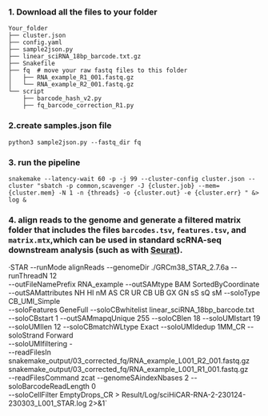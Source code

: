 ### 1. Download all the files to your folder
```
Your_folder
├── cluster.json
├── config.yaml
├── sample2json.py
├── linear_sciRNA_18bp_barcode.txt.gz
├── Snakefile
├── fq  # move your raw fastq files to this folder
│   ├── RNA_example_R1_001.fastq.gz
│   └── RNA_example_R2_001.fastq.gz
└── script
    ├── barcode_hash_v2.py
    ├── fq_barcode_correction_R1.py
```

### 2.create samples.json file

`python3 sample2json.py --fastq_dir fq`

### 3. run the pipeline

`snakemake --latency-wait 60 -p -j 99 --cluster-config cluster.json --cluster "sbatch -p common,scavenger -J {cluster.job} --mem={cluster.mem} -N 1 -n {threads} -o {cluster.out} -e {cluster.err} " &> log &`

### 4. align reads to the genome and generate a filtered matrix folder that includes the files `barcodes.tsv`, `features.tsv`, and `matrix.mtx`,which can be used in standard scRNA-seq downstream analysis (such as with [Seurat](https://satijalab.org/seurat/articles/pbmc3k_tutorial)).

·STAR --runMode alignReads --genomeDir ./GRCm38_STAR_2.7.6a --runThreadN 12 \
--outFileNamePrefix RNA_example --outSAMtype BAM SortedByCoordinate \
--outSAMattributes NH HI nM AS CR UR CB UB GX GN sS sQ sM --soloType CB_UMI_Simple \
--soloFeatures GeneFull --soloCBwhitelist linear_sciRNA_18bp_barcode.txt \
--soloCBstart 1 --outSAMmapqUnique 255 --soloCBlen 18 --soloUMIstart 19 \
--soloUMIlen 12 --soloCBmatchWLtype Exact --soloUMIdedup 1MM_CR --soloStrand Forward \
--soloUMIfiltering - \
--readFilesIn snakemake_output/03_corrected_fq/RNA_example_L001_R2_001.fastq.gz snakemake_output/03_corrected_fq/RNA_example_L001_R1_001.fastq.gz \
--readFilesCommand zcat --genomeSAindexNbases 2 --soloBarcodeReadLength 0 \
--soloCellFilter EmptyDrops_CR > Result/Log/sciHiCAR-RNA-2-230124-230303_L001_STAR.log 2>&1`
